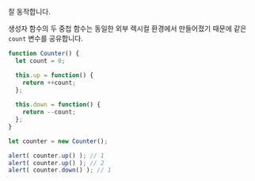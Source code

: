 
잘 동작합니다.

생성자 함수의 두 중첩 함수는 동일한 외부 렉시컬 환경에서 만들어졌기 때문에 같은 `count` 변수를 공유합니다.

```js run
function Counter() {
  let count = 0;

  this.up = function() {
    return ++count;
  };
  
  this.down = function() {
    return --count;
  };
}

let counter = new Counter();

alert( counter.up() ); // 1
alert( counter.up() ); // 2
alert( counter.down() ); // 1
```
